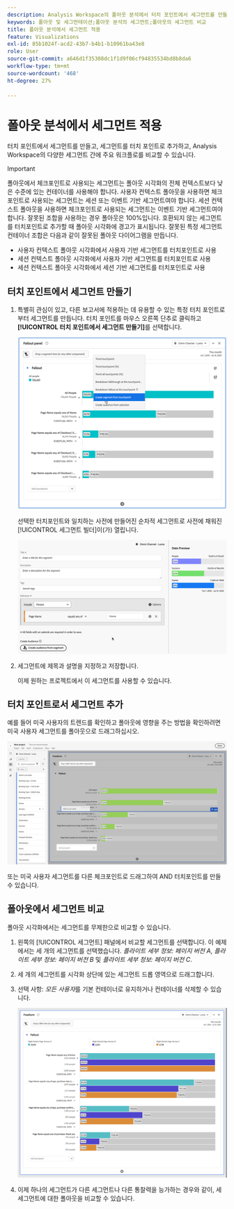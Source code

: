 ```yaml
---
description: Analysis Workspace의 폴아웃 분석에서 터치 포인트에서 세그먼트를 만들고, 세그먼트를 터치 포인트로 추가하고, 다양한 세그먼트 간에 주요 워크플로우를 비교하는 방법에 대해 알아봅니다.
keywords: 폴아웃 및 세그먼테이션;폴아웃 분석의 세그먼트;폴아웃의 세그먼트 비교
title: 폴아웃 분석에서 세그먼트 적용
feature: Visualizations
exl-id: 85b1024f-acd2-43b7-b4b1-b10961ba43e8
role: User
source-git-commit: a646d1f35308dc1f1d9f06cf94835534bd8b8da6
workflow-type: tm+mt
source-wordcount: '468'
ht-degree: 27%

---
```


# 폴아웃 분석에서 세그먼트 적용

터치 포인트에서 세그먼트를 만들고, 세그먼트를 터치 포인트로 추가하고, Analysis Workspace의 다양한 세그먼트 간에 주요 워크플로를 비교할 수 있습니다.

>[!IMPORTANT]
>
>폴아웃에서 체크포인트로 사용되는 세그먼트는 폴아웃 시각화의 전체 컨텍스트보다 낮은 수준에 있는 컨테이너를 사용해야 합니다. 사용자 컨텍스트 폴아웃을 사용하면 체크포인트로 사용되는 세그먼트는 세션 또는 이벤트 기반 세그먼트여야 합니다. 세션 컨텍스트 폴아웃을 사용하면 체크포인트로 사용되는 세그먼트는 이벤트 기반 세그먼트여야 합니다. 잘못된 조합을 사용하는 경우 폴아웃은 100%입니다. 호환되지 않는 세그먼트를 터치포인트로 추가할 때 폴아웃 시각화에 경고가 표시됩니다. 잘못된 특정 세그먼트 컨테이너 조합은 다음과 같이 잘못된 폴아웃 다이어그램을 만듭니다.
>
>* 사용자 컨텍스트 폴아웃 시각화에서 사용자 기반 세그먼트를 터치포인트로 사용
>* 세션 컨텍스트 폴아웃 시각화에서 사용자 기반 세그먼트를 터치포인트로 사용
>* 세션 컨텍스트 폴아웃 시각화에서 세션 기반 세그먼트를 터치포인트로 사용

<!-- Should we add B2B context here?
* [!BADGE B2B Edition]{type=Informative url="https://experienceleague.adobe.com/ko/docs/analytics-platform/using/cja-overview/cja-b2b/cja-b2b-edition" newtab=true tooltip="Customer Journey Analytics B2B Edition"} Usimg a B2B container based segment as a touchpoint inside a non-container based context Fallout visualization.
* -->

## 터치 포인트에서 세그먼트 만들기

1. 특별히 관심이 있고, 다른 보고서에 적용하는 데 유용할 수 있는 특정 터치 포인트로부터 세그먼트를 만듭니다. 터치 포인트를 마우스 오른쪽 단추로 클릭하고 **[!UICONTROL 터치 포인트에서 세그먼트 만들기]**&#x200B;를 선택합니다.

   ![터치 포인트에서 세그먼트 만들기가 강조 표시된 터치 포인트 드롭다운 메뉴.](assets/fallout-createsegment.png)

   선택한 터치포인트와 일치하는 사전에 만들어진 순차적 세그먼트로 사전에 채워진 [!UICONTROL 세그먼트 빌더]이(가) 열립니다.

   ![세그먼트 빌더에 미리 채워진 순차적 세그먼트가 표시됩니다.](assets/fallout-definesegment.png)

1. 세그먼트에 제목과 설명을 지정하고 저장합니다.

   이제 원하는 프로젝트에서 이 세그먼트를 사용할 수 있습니다.

## 터치 포인트로서 세그먼트 추가

예를 들어 미국 사용자의 트렌드를 확인하고 폴아웃에 영향을 주는 방법을 확인하려면 미국 사용자 세그먼트를 폴아웃으로 드래그하십시오.

![미국 사용자 세그먼트를 선택하고 강조 표시하여 폴아웃으로 끌었습니다.](assets/fallout-addfilter.png)

또는 미국 사용자 세그먼트를 다른 체크포인트로 드래그하여 AND 터치포인트를 만들 수 있습니다.

## 폴아웃에서 세그먼트 비교

폴아웃 시각화에서는 세그먼트를 무제한으로 비교할 수 있습니다.

1. 왼쪽의 [!UICONTROL 세그먼트] 패널에서 비교할 세그먼트를 선택합니다. 이 예제에서는 세 개의 세그먼트를 선택했습니다. *플라이트 세부 정보: 페이지 버전 A*, *플라이트 세부 정보: 페이지 버전 B* 및 *플라이트 세부 정보: 페이지 버전 C*.
1. 세 개의 세그먼트를 시각화 상단에 있는 세그먼트 드롭 영역으로 드래그합니다.


1. 선택 사항: *모든 사용자*&#x200B;를 기본 컨테이너로 유지하거나 컨테이너를 삭제할 수 있습니다.

   ![이전 단계에서 드래그한 두 세그먼트와 함께 모든 방문 횟수를 표시하는 폴아웃입니다.](assets/fallout-multiplefilters.png)

1. 이제 하나의 세그먼트가 다른 세그먼트나 다른 통찰력을 능가하는 경우와 같이, 세 세그먼트에 대한 폴아웃을 비교할 수 있습니다.

